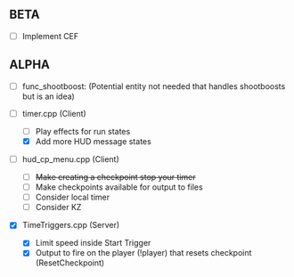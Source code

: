 ## BETA
- [ ] Implement CEF

## ALPHA
- [ ] func_shootboost: (Potential entity not needed that handles shootboosts but is an idea)

- [ ] timer.cpp (Client) 
    -  [ ] Play effects for run states
    -  [x] Add more HUD message states
    
- [ ] hud_cp_menu.cpp (Client) 
    -  [ ] ~~Make creating a checkpoint stop your timer~~
    -  [ ] Make checkpoints available for output to files
    -  [ ] Consider local timer
    -  [ ] Consider KZ

- [x] TimeTriggers.cpp (Server)
    -  [x] Limit speed inside Start Trigger
    -  [x] Output to fire on the player (!player) that resets checkpoint (ResetCheckpoint)
